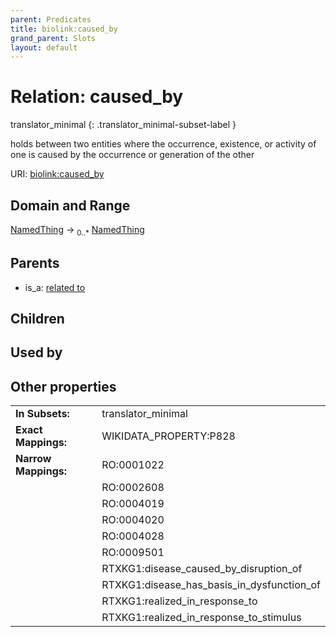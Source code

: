 ```yaml
---
parent: Predicates
title: biolink:caused_by
grand_parent: Slots
layout: default
---
```


# Relation: caused_by

translator_minimal
{: .translator_minimal-subset-label }


holds between two entities where the occurrence, existence, or activity of one is caused by the occurrence or generation of the other

URI: [biolink:caused_by](https://w3id.org/biolink/vocab/caused_by)

## Domain and Range

[NamedThing](NamedThing.md) ->  <sub>0..*</sub> [NamedThing](NamedThing.md)

## Parents

 *  is_a: [related to](related_to.md)

## Children


## Used by


## Other properties

|  |  |  |
| --- | --- | --- |
| **In Subsets:** | | translator_minimal |
| **Exact Mappings:** | | WIKIDATA_PROPERTY:P828 |
| **Narrow Mappings:** | | RO:0001022 |
|  | | RO:0002608 |
|  | | RO:0004019 |
|  | | RO:0004020 |
|  | | RO:0004028 |
|  | | RO:0009501 |
|  | | RTXKG1:disease_caused_by_disruption_of |
|  | | RTXKG1:disease_has_basis_in_dysfunction_of |
|  | | RTXKG1:realized_in_response_to |
|  | | RTXKG1:realized_in_response_to_stimulus |

